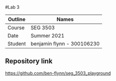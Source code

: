 #Lab 3

| Outline | Names |
| --- | --- |
| Course | SEG 3503 |
| Date | Summer 2021 |
| Student | benjamin flynn - 300106230 |


## Repository link
https://github.com/ben-flynn/seg_3503_playground
